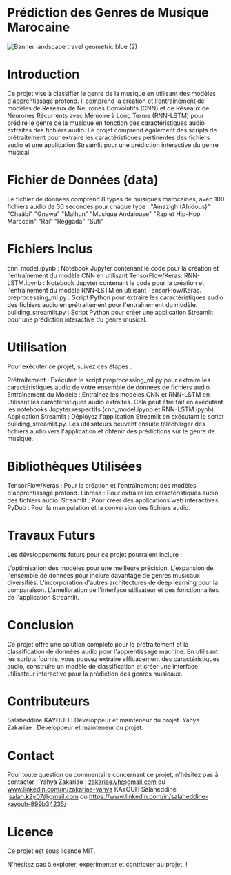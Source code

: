 # Prédiction des Genres de Musique Marocaine
![Banner landscape travel geometric blue (2)](https://github.com/zakariaeyahya/Classification-des-Genres-Musicaux/assets/155691167/da44433d-d07a-44e9-9ef0-9269dde4dbb0)
#  Introduction
Ce projet vise à classifier le genre de la musique en utilisant des modèles d'apprentissage profond. Il comprend la création et l'entraînement de modèles de Réseaux de Neurones Convolutifs (CNN) et de Réseaux de Neurones Récurrents avec Mémoire à Long Terme (RNN-LSTM) pour prédire le genre de la musique en fonction des caractéristiques audio extraites des fichiers audio. Le projet comprend également des scripts de prétraitement pour extraire les caractéristiques pertinentes des fichiers audio et une application Streamlit pour une prédiction interactive du genre musical.

# Fichier de Données (data)
Le fichier de données comprend 8 types de musiques marocaines, avec 100 fichiers audio de 30 secondes pour chaque type :
 "Amazigh (Ahidous)"
 "Chaâbi"
 "Gnawa"
 "Malhun"
 "Musique Andalouse"
 "Rap et Hip-Hop Marocain"
 "Raï"
 "Reggada"
 "Sufi" 
# Fichiers Inclus
 cnn_model.ipynb : Notebook Jupyter contenant le code pour la création et l'entraînement du modèle CNN en utilisant TensorFlow/Keras.
 RNN-LSTM.ipynb : Notebook Jupyter contenant le code pour la création et l'entraînement du modèle RNN-LSTM en utilisant TensorFlow/Keras.
 preprocessing_ml.py : Script Python pour extraire les caractéristiques audio des fichiers audio en prétraitement pour l'entraînement du modèle.
 building_streamlit.py : Script Python pour créer une application Streamlit pour une prédiction interactive du genre musical.
 
# Utilisation
Pour exécuter ce projet, suivez ces étapes :

 Prétraitement : Exécutez le script preprocessing_ml.py pour extraire les caractéristiques audio de votre ensemble de données de fichiers audio.
 Entraînement du Modèle : Entraînez les modèles CNN et RNN-LSTM en utilisant les caractéristiques audio extraites. Cela peut être fait en exécutant les notebooks Jupyter respectifs (cnn_model.ipynb et RNN-LSTM.ipynb).
 Application Streamlit : Déployez l'application Streamlit en exécutant le script building_streamlit.py. Les utilisateurs peuvent ensuite télécharger des fichiers audio vers l'application et obtenir des prédictions sur le genre de musique.
# Bibliothèques Utilisées
 TensorFlow/Keras : Pour la création et l'entraînement des modèles d'apprentissage profond.
 Librosa : Pour extraire les caractéristiques audio des fichiers audio.
 Streamlit : Pour créer des applications web interactives.
 PyDub : Pour la manipulation et la conversion des fichiers audio.

# Travaux Futurs
Les développements futurs pour ce projet pourraient inclure :

 L'optimisation des modèles pour une meilleure précision.
 L'expansion de l'ensemble de données pour inclure davantage de genres musicaux diversifiés.
 L'incorporation d'autres architectures de deep learning pour la comparaison.
 L'amélioration de l'interface utilisateur et des fonctionnalités de l'application Streamlit.

# Conclusion
Ce projet offre une solution complète pour le prétraitement et la classification de données audio pour l'apprentissage machine. En utilisant les scripts fournis, vous pouvez extraire efficacement des caractéristiques audio, construire un modèle de classification et créer une interface utilisateur interactive pour la prédiction des genres musicaux.
# Contributeurs
 Salaheddine KAYOUH : Développeur et mainteneur du projet.
 Yahya Zakariae : Développeur et mainteneur du projet.
# Contact
Pour toute question ou commentaire concernant ce projet, n'hésitez pas à contacter :
 Yahya Zakariae : zakariae.yh@gmail.com ou www.linkedin.com/in/zakariae-yahya
 KAYOUH Salaheddine :salah.k2y07@gmail.com ou https://www.linkedin.com/in/salaheddine-kayouh-899b34235/

# Licence
Ce projet est sous licence MIT.

N'hésitez pas à explorer, expérimenter et contribuer au projet. !
